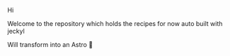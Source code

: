 Hi 


Welcome to the repository which holds the recipes for now auto built with jeckyl 

Will transform into an Astro 🚀